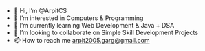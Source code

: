 - 👋 Hi, I’m @ArpitCS
- 👀 I’m interested in Computers & Programming
- 🌱 I’m currently learning Web Development & Java + DSA
- 💞️ I’m looking to collaborate on Simple Skill Development Projects
- 📫 How to reach me arpit2005.garg@gmail.com

<!---
ArpitCS/ArpitCS is a ✨ special ✨ repository because its `README.md` (this file) appears on your GitHub profile.
You can click the Preview link to take a look at your changes.
--->
